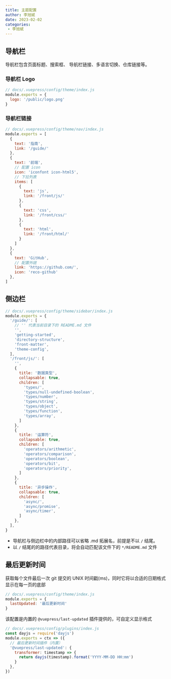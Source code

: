 ```yaml
---
title: 主题配置
author: 李旭斌
date: 2023-02-02
categories:
 - 李旭斌
---
```


## 导航栏

导航栏包含页面标题、搜索框、 导航栏链接、多语言切换、仓库链接等。

### 导航栏 Logo

```js
// docs/.vuepress/config/theme/index.js
module.exports = {
  logo: '/public/logo.png'
}
```

### 导航栏链接

```js
// docs/.vuepress/config/theme/nav/index.js
module.exports = [
  {
    text: '指南',
    link: '/guide/'
  },
  {
    text: '前端',
    // 配置 icon
    icon: 'iconfont icon-html5',
    // 下拉列表
    items: [
      {
        text: 'js',
        link: '/front/js/'
      },
      {
        text: 'css',
        link: '/front/css/'
      },
      {
        text: 'html',
        link: '/front/html/'
      }
    ]
  },
  {
    text: 'GitHub',
    // 配置外链
    link: 'https://github.com/',
    icon: 'reco-github'
  },
]
```

## 侧边栏

```js
// docs/.vuepress/config/theme/sidebar/index.js
module.exports = {
  '/guide/': [
    // '' 代表当前目录下的 README.md 文件
    '',
    'getting-started',
    'directory-structure',
    'front-matter',
    'theme-config',
  ],
  '/front/js/': [
    '',
    {
      title: '数据类型',
      collapsable: true,
      children: [
        'types/',
        'types/null-undefined-boolean',
        'types/number',
        'types/string',
        'types/object',
        'types/function',
        'types/array',
      ]
    },
    {
      title: '运算符',
      collapsable: true,
      children: [
        'operators/arithmetic',
        'operators/comparison',
        'operators/boolean',
        'operators/bit',
        'operators/priority',
      ]
    },
    {
      title: '异步操作',
      collapsable: true,
      children: [
        'async/',
        'async/promise',
        'async/timer',
      ]
    },
  ],
}
```

* 导航栏与侧边栏中的内部路径可以省略 .md 拓展名，前提是不以 `/` 结尾。
* 以 `/` 结尾的的路径代表目录，将会自动匹配该文件下的 `*/README.md` 文件

## 最后更新时间

获取每个文件最后一次 git 提交的 UNIX 时间戳(ms)，同时它将以合适的日期格式显示在每一页的底部

```js
// docs/.vuepress/config/theme/index.js
module.exports = {
  lastUpdated: '最后更新时间'
}
```

该配置是内置的 `@vuepress/last-updated` 插件提供的，可自定义显示格式

```js
// docs/.vuepress/config/plugins/index.js
const dayjs = require('dayjs')
module.exports = ctx => ({
  // 最后更新时间插件（内置）
  '@vuepress/last-updated': {
    transformer: timestamp => {
      return dayjs(timestamp).format('YYYY-MM-DD HH:mm')
    }
  },
})
```
